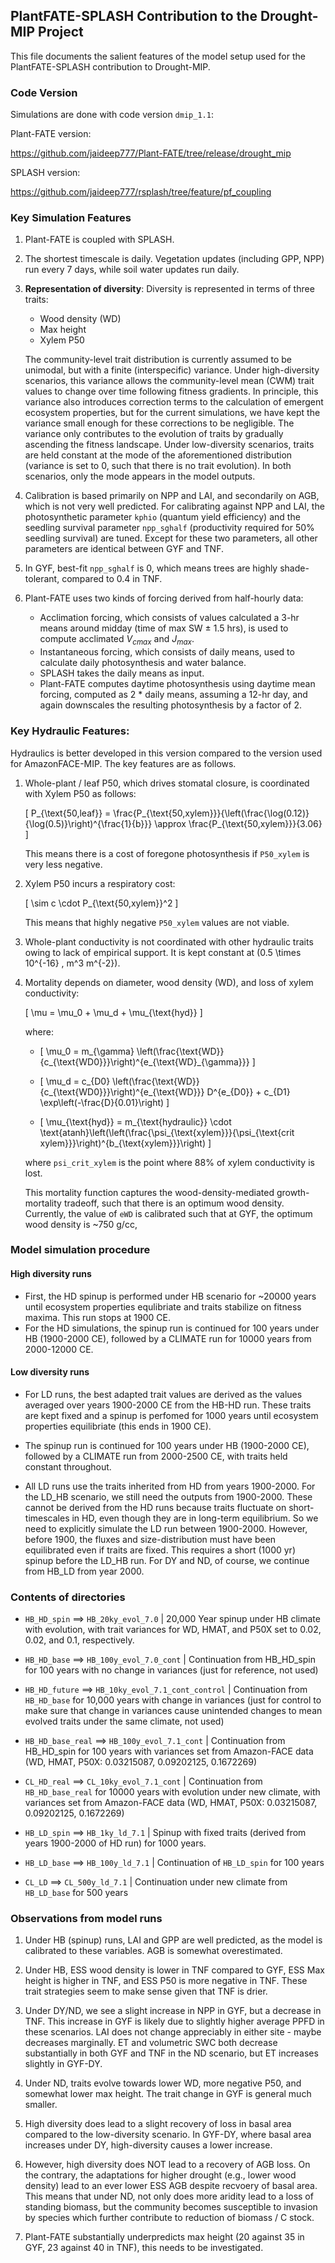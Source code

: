 ## PlantFATE-SPLASH Contribution to the Drought-MIP Project

This file documents the salient features of the model setup used for the PlantFATE-SPLASH contribution to Drought-MIP.

### Code Version

Simulations are done with code version `dmip_1.1`:

Plant-FATE version:

https://github.com/jaideep777/Plant-FATE/tree/release/drought_mip

SPLASH version: 

https://github.com/jaideep777/rsplash/tree/feature/pf_coupling 

### Key Simulation Features

1. Plant-FATE is coupled with SPLASH.
2. The shortest timescale is daily. Vegetation updates (including GPP, NPP) run every 7 days, while soil water updates run daily.

3. **Representation of diversity**: Diversity is represented in terms of three traits: 
   - Wood density (WD)
   - Max height
   - Xylem P50

   The community-level trait distribution is currently assumed to be unimodal, but with a finite (interspecific) variance. Under high-diversity scenarios, this variance allows the community-level mean (CWM) trait values to change over time following fitness gradients. In principle, this variance also introduces correction terms to the calculation of emergent ecosystem properties, but for the current simulations, we have kept the variance small enough for these corrections to be negligible. The variance only contributes to the evolution of traits by gradually ascending the fitness landscape. 
   Under low-diversity scenarios, traits are held constant at the mode of the aforementioned distribution (variance is set to 0, such that there is no trait evolution). In both scenarios, only the mode appears in the model outputs.

4. Calibration is based primarily on NPP and LAI, and secondarily on AGB, which is not very well predicted. For calibrating against NPP and LAI, the photosynthetic parameter `kphio` (quantum yield efficiency) and the seedling survival parameter `npp_sghalf` (productivity required for 50% seedling survival) are tuned. Except for these two parameters, all other parameters are identical between GYF and TNF.

5. In GYF, best-fit `npp_sghalf` is 0, which means trees are highly shade-tolerant, compared to 0.4 in TNF.

6. Plant-FATE uses two kinds of forcing derived from half-hourly data: 
   - Acclimation forcing, which consists of values calculated a 3-hr means around midday (time of max SW $\pm$ 1.5 hrs), is used to compute acclimated $V_{cmax}$ and $J_{max}$.
   - Instantaneous forcing, which consists of daily means, used to calculate daily photosynthesis and water balance.
   - SPLASH takes the daily means as input. 
   - Plant-FATE computes daytime photosynthesis using daytime mean forcing, computed as 2 * daily means, assuming a 12-hr day, and again downscales the resulting photosynthesis by a factor of 2.


### Key Hydraulic Features:

Hydraulics is better developed in this version compared to the version used for AmazonFACE-MIP. The key features are as follows.

1. Whole-plant / leaf P50, which drives stomatal closure, is coordinated with Xylem P50 as follows:

   \[
   P_{\text{50,leaf}} = \frac{P_{\text{50,xylem}}}{\left(\frac{\log(0.12)}{\log(0.5)}\right)^{\frac{1}{b}}} \approx \frac{P_{\text{50,xylem}}}{3.06}
   \]

   This means there is a cost of foregone photosynthesis if `P50_xylem` is very less negative.

2. Xylem P50 incurs a respiratory cost:

   \[
   \sim c \cdot P_{\text{50,xylem}}^2
   \]

   This means that highly negative `P50_xylem` values are not viable.

3. Whole-plant conductivity is not coordinated with other hydraulic traits owing to lack of empirical support. It is kept constant at \(0.5 \times 10^{-16} \, m^3 m^{-2}\).

4. Mortality depends on diameter, wood density (WD), and loss of xylem conductivity:

   \[
   \mu = \mu_0 + \mu_d + \mu_{\text{hyd}}
   \]

   where:

   - \[
   \mu_0 = m_{\gamma} \left(\frac{\text{WD}}{c_{\text{WD0}}}\right)^{e_{\text{WD}_{\gamma}}}
   \]

   - \[
   \mu_d = c_{D0} \left(\frac{\text{WD}}{c_{\text{WD0}}}\right)^{e_{\text{WD}}} D^{e_{D0}} + c_{D1} \exp\left(-\frac{D}{0.01}\right)
   \]

   - \[
   \mu_{\text{hyd}} = m_{\text{hydraulic}} \cdot \text{atanh}\left(\left(\frac{\psi_{\text{xylem}}}{\psi_{\text{crit xylem}}}\right)^{b_{\text{xylem}}}\right)
   \]

   where `psi_crit_xylem` is the point where 88% of xylem conductivity is lost.

   This mortality function captures the wood-density-mediated growth-mortality tradeoff, such that there is an optimum wood density. Currently, the value of `eWD` is calibrated such that at GYF, the optimum wood density is ~750 g/cc,  

### Model simulation procedure

#### High diversity runs

- First, the HD spinup is performed under HB scenario for ~20000 years until ecosystem properties equlibriate and traits stabilize on fitness maxima. This run stops at 1900 CE. 
- For the HD simulations, the spinup run is continued for 100 years under HB (1900-2000 CE), followed by a CLIMATE run for 10000 years from 2000-12000 CE. 

#### Low diversity runs

- For LD runs, the best adapted trait values are derived as the values averaged over years 1900-2000 CE from the HB-HD run. These traits are kept fixed and a spinup is perfomed for 1000 years until ecosystem properties equilibriate (this ends in 1900 CE).
- The spinup run is continued for 100 years under HB (1900-2000 CE), followed by a CLIMATE run from 2000-2500 CE, with traits held constant throughout. 

- All LD runs use the traits inherited from HD from years 1900-2000. For the LD_HB scenario, we still need the outputs from 1900-2000. These cannot be derived from the HD runs because traits fluctuate on short-timescales in HD, even though they are in long-term equilibrium. So we need to explicitly simulate the LD run between 1900-2000. However, before 1900, the fluxes and size-distribution must have been equilibrated even if traits are fixed. This requires a short (1000 yr) spinup before the LD_HB run. For DY and ND, of course, we continue from HB_LD from year 2000.

### Contents of directories

+ `HB_HD_spin` ==> `HB_20ky_evol_7.0` | 20,000 Year spinup under HB climate with evolution, with trait variances for WD, HMAT, and P50X set to 0.02, 0.02, and 0.1, respectively. 

+ `HB_HD_base` ==> `HB_100y_evol_7.0_cont` | Continuation from HB_HD_spin for 100 years with no change in variances (just for reference, not used)

+ `HB_HD_future` ==> `HB_10ky_evol_7.1_cont_control` | Continuation from `HB_HD_base` for 10,000 years with change in variances (just for control to make sure that change in variances cause unintended changes to mean evolved traits under the same climate, not used)

+ `HB_HD_base_real` ==> `HB_100y_evol_7.1_cont` | Continuation from HB_HD_spin for 100 years with variances set from Amazon-FACE data (WD, HMAT, P50X: 0.03215087, 0.09202125, 0.1672269) 

+ `CL_HD_real` ==> `CL_10ky_evol_7.1_cont` | Continuation from `HB_HD_base_real` for 10000 years with evolution under new climate, with variances set from Amazon-FACE data (WD, HMAT, P50X: 0.03215087, 0.09202125, 0.1672269) 

+ `HB_LD_spin` ==> `HB_1ky_ld_7.1` | Spinup with fixed traits (derived from years 1900-2000 of HD run) for 1000 years.

+ `HB_LD_base` ==> `HB_100y_ld_7.1` | Continuation of `HB_LD_spin` for 100 years

+ `CL_LD` ==> `CL_500y_ld_7.1` | Continuation under new climate from `HB_LD_base` for 500 years

### Observations from model runs

1. Under HB (spinup) runs, LAI and GPP are well predicted, as the model is calibrated to these variables. AGB is somewhat overestimated. 

2. Under HB, ESS wood density is lower in TNF compared to GYF, ESS Max height is higher in TNF, and ESS P50 is more negative in TNF. These trait strategies seem to make sense given that TNF is drier.  

3. Under DY/ND, we see a slight increase in NPP in GYF, but a decrease in TNF. This increase in GYF is likely due to slightly higher average PPFD in these scenarios. LAI does not change appreciably in either site - maybe decreases marginally. ET and volumetric SWC both decrease substantially in both GYF and TNF in the ND scenario, but ET increases slightly in GYF-DY. 

4. Under ND, traits evolve towards lower WD, more negative P50, and somewhat lower max height. The trait change in GYF is general much smaller. 

5. High diversity does lead to a slight recovery of loss in basal area compared to the low-diversity scenario. In GYF-DY, where basal area increases under DY, high-diversity causes a lower increase.

6. However, high diversity does NOT lead to a recovery of AGB loss. On the contrary, the adaptations for higher drought (e.g., lower wood density) lead to an ever lower ESS AGB despite recvoery of basal area. This means that under ND, not only does more aridity lead to a loss of standing biomass, but the community becomes susceptible to invasion by species which further contribute to reduction of biomass / C stock.

7. Plant-FATE substantially underpredicts max height (20 against 35 in GYF, 23 against 40 in TNF), this needs to be investigated.
